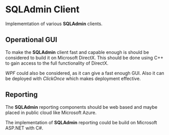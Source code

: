 # SQLAdmin Client

Implememtation of various **SQLAdmin** clients.

## Operational GUI

To make the **SQLAdmin** client fast and capable enough is should be considered to build it on Microsoft DirectX. 
This should be done using C++ to gain access to the full functionality of DirectX.

_WPF_ could also be considered, as it can give a fast enough GUI. Also it can be deployed with _ClickOnce_ which makes deployment effective.

## Reporting

The **SQLAdmin** reporting components should be web based and maybe placed in public cloud like Microsoft Azure.

The implementation of **SQLAdmin** reporting could be build on Microsoft ASP.NET with C#.
